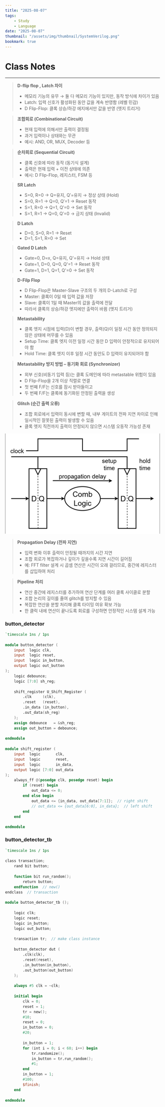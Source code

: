 ```yaml
---
title: "2025-08-07"
tags:
    - Study
    - Language
date: "2025-08-07"
thumbnail: "/assets/img/thumbnail/SystemVerilog.png"
bookmark: true
---
```


# Class Notes
---
> **D-flip flop , Latch 차이**
> - 메모리 기능의 유무 → 둘 다 메모리 기능이 있지만, 동작 방식에 차이가 있음
> - Latch: 입력 신호가 활성화된 동안 값을 계속 반영함 (레벨 민감)
> - D Flip-Flop: 클록 상승/하강 에지에서만 값을 반영 (엣지 트리거)

> **조합회로 (Combinational Circuit)**
> - 현재 입력에 의해서만 출력이 결정됨
> - 과거 입력이나 상태와는 무관
> - 예시: AND, OR, MUX, Decoder 등

> **순차회로 (Sequential Circuit)**
> - 클록 신호에 따라 동작 (동기식 설계)
> - 출력은 현재 입력 + 이전 상태에 의존
> - 예시: D Flip-Flop, 레지스터, FSM 등

> **SR Latch**
> - S=0, R=0 → Q=유지, Q′=유지 → 정상 상태 (Hold)
> - S=0, R=1 → Q=0, Q′=1 → Reset 동작
> - S=1, R=0 → Q=1, Q′=0 → Set 동작
> - S=1, R=1 → Q=0, Q′=0 → 금지 상태 (Invalid)

> **D Latch**
> - D=0, S=0, R=1 → Reset
> - D=1, S=1, R=0 → Set

> **Gated D Latch**
> - Gate=0, D=x, Q=유지, Q'=유지 → Hold 상태
> - Gate=1, D=0, Q=0, Q'=1 → Reset 동작
> - Gate=1, D=1, Q=1, Q'=0 → Set 동작

> **D-Filp Flop**
> - D Flip-Flop은 Master-Slave 구조의 두 개의 D-Latch로 구성
>  - Master: 클록이 0일 때 입력 값을 저장
>  - Slave: 클록이 1일 때 Master의 값을 출력에 전달
>  - 따라서 클록의 상승/하강 엣지에만 출력이 바뀜 (엣지 트리거)

> **Metastability**
> - 클록 엣지 시점에 입력(D)이 변할 경우, 출력(Q)이 일정 시간 동안 정의되지 않은 상태에 머무를 수 있음
>  - Setup Time: 클록 엣지 이전 일정 시간 동안 D 입력이 안정적으로 유지되어야 함
>  - Hold Time: 클록 엣지 이후 일정 시간 동안도 D 입력이 유지되어야 함

> **Metastability 방지 방법 – 동기화 회로 (Synchronizer)**
> - 외부 신호(비동기 입력 등)는 클록 도메인에 따라 metastable 위험이 있음
> - D Flip-Flop을 2개 이상 직렬로 연결
>  - 첫 번째 F/F는 신호를 잠시 받아들이고
>  - 두 번째 F/F는 클록에 동기화된 안정된 출력을 생성

> **Glitch (순간 출력 오류)**
> - 조합 회로에서 입력이 동시에 변할 때, 내부 게이트의 전파 지연 차이로 인해 일시적인 잘못된 출력이 발생할 수 있음
> - 클록 엣지 직전까지 출력이 안정되지 않으면 시스템 오동작 가능성 존재

![alt text](../../assets/img/Noh_Jinho/250807_1.png)

> **Propagation Delay (전파 지연)**
> - 입력 변화 이후 출력이 안정될 때까지의 시간 지연
> - 조합 회로가 복잡하거나 깊이가 깊을수록 지연 시간이 길어짐
> - 예: FFT filter 설계 시 곱셈 연산은 시간이 오래 걸리므로, 중간에 레지스터를 삽입하여 처리

> **Pipeline 처리**
> - 연산 중간에 레지스터를 추가하여 연산 단계를 여러 클록 사이클로 분할
> - 조합 논리의 길이를 줄여 glitch를 방지할 수 있음
> - 복잡한 연산을 분할 처리해 클록 타이밍 여유 확보 가능
> - 한 클럭 내에 연산이 끝나도록 회로를 구성하면 안정적인 시스템 설계 가능


### button_detector
```verilog
`timescale 1ns / 1ps

module button_detector (
    input  logic clk,
    input  logic reset,
    input  logic in_button,
    output logic out_button
);
    logic debounce;
    logic [7:0] sh_reg;

    shift_register U_Shift_Register (
        .clk     (clk),
        .reset   (reset),
        .in_data (in_button),
        .out_data(sh_reg)
    );
    assign debounce   = &sh_reg;
    assign out_button = debounce;

endmodule

module shift_register (
    input  logic       clk,
    input  logic       reset,
    input  logic       in_data,
    output logic [7:0] out_data
);
    always_ff @(posedge clk, posedge reset) begin
        if (reset) begin
            out_data <= 0;
        end else begin
            out_data <= {in_data, out_data[7:1]};  // right shift
            // out_data <= {out_data[6:0], in_data};  // left shift
        end
    end

endmodule
```

### button_detector_tb
```verilog
`timescale 1ns / 1ps

class transaction;
    rand bit button;

    function bit run_random();
        return button;
    endfunction  // new()
endclass  // transaction

module button_detector_tb ();

    logic clk;
    logic reset;
    logic in_button;
    logic out_button;

    transaction tr;  // make class instance

    button_detector dut (
        .clk(clk),
        .reset(reset),
        .in_button(in_button),
        .out_button(out_button)
    );

    always #5 clk = ~clk;

    initial begin
        clk = 0;
        reset = 1;
        tr = new();
        #10;
        reset = 0;
        in_button = 0;
        #20;

        in_button = 1;
        for (int i = 0; i < 60; i++) begin
            tr.randomize();
            in_button = tr.run_random();
            #1;
        end
        in_button = 1;
        #100;
        $finish;
    end

endmodule
```